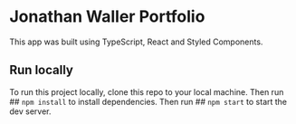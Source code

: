 # Jonathan Waller Portfolio

This app was built using TypeScript, React and Styled Components.

## Run locally

To run this project locally, clone this repo to your local machine. Then run ## `npm install` to install dependencies. Then run ## `npm start` to start the dev server.